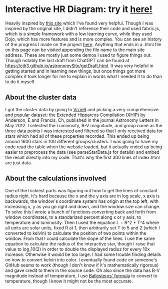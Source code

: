 # Interactive HR Diagram: try it [here!](https://ejh3.github.io/astronomySite/)
Heavily inspired by [this site](https://astro.unl.edu/mobile/HRdiagram/HRdiagramStable.html) which I've found very helpful. Though I was inspired by the original site, I didn't reference their code and used fabric.js, which is a simple framework with a low learning curve, while they used Dojo, which has more features and is more complex. You can see an history of the progress I made on the project [here](https://github.com/ejh3/astronomySite/commits/main). Anything that ends in a .html file on this page can be visited appending the file name to the main site address. These are mostly just some demos I used to figure things out. Though notably the last draft from ChatGPT can be found at https://ejh3.github.io/astronomySite/gptDraft.html. It was very helpful in getting started and in learning new things, but once things got more complex it took longer for me to explain in words what I needed it to do than to do it myself.

## About the cluster data
I got the cluster data by going to [VizieR](http://vizier.nao.ac.jp/viz-bin/VizieR) and picking a very comprehensive and popular dataset: the Extended Hipparcos Compilation (XHIP) by Anderson, E and Francis, Ch, published in the journal Astronomy Letters in May 2012. I selected the Luminosity, B-V magnitude, and group name as the three data points I was interested and filtered so that I only received data for stars which had all of these properties recorded. This ended up being around 1600 stars in 100 different groups/clusters. I was going to have my code read the table when the website loaded, but it actually ended up being easier to preprocess the data (see parseStarData.js for details) and embed the result directly into my code. That's why the first 300 lines of index.html are just data.

## About the calculations involved
One of the trickiest parts was figuring out how to get the lines of constant radius right. It's hard because the x and the y axis are in log scale, x axis is backwards, the window's coordinate system has origin at the top left, with increasing x, y as you go right and down, and the window size can change. To solve this I wrote a bunch of functions converting back and forth from window coordinates, to a standarized percent along x or y axis, to temperature and luminosity. Then I used the equation L = R^2 * T^4 where all units are solar units, fixed R at 1, then arbitrarily set T to 5 and 2 (which I converted to kelvin) to calculate the position of two points within the window. From that I could calculate the slope of the lines. I use the same equation to calculate the radius of the interactive star, though I raise that value to log_10(2) in order to double the displayed radius for every 10x increase. Otherwise it would be too large. I had some trouble finding details on how to convert kelvin into color. I eventually found code on someone's GitHub seems to work (though I don't know if it's mathematically rigorous) and gave credit to them in the source code. Oh also since the data has B-V magnitude instead of temperature, I use [Ballesteros' formula](https://www.wikipedia.com/en/Color_index) to convert to temperature, though I know it might not be the most accurate.
